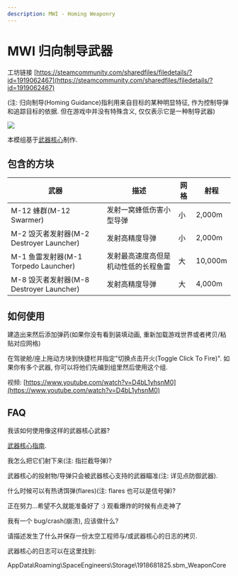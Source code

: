 ```yaml
---
description: MWI - Homing Weaponry
---
```


# MWI 归向制导武器

工坊链接 [https://steamcommunity.com/sharedfiles/filedetails/?id=1919062467](https://steamcommunity.com/sharedfiles/filedetails/?id=1919062467)

(注: 归向制导(Homing Guidance)指利用来自目标的某种明显特征, 作为控制导弹和追踪目标的依据. 但在游戏中并没有特殊含义, 仅仅表示它是一种制导武器)

![](../.gitbook/assets/4LsjcYn.gif)

本模组基于[武器核心](wu-qi-he-xin.md)制作.

## 包含的方块

| 武器                                 | 描述                 | 网格 | 射程      |
| ---------------------------------- | ------------------ | -- | ------- |
| M-12 蜂群(M-12 Swarmer)              | 发射一窝蜂低伤害小型导弹       | 小  | 2,000m  |
| M-2 毁灭者发射器(M-2 Destroyer Launcher) | 发射高精度导弹            | 小  | 2,000m  |
| M-1 鱼雷发射器(M-1 Torpedo Launcher)    | 发射最高速度高但是机动性低的长程鱼雷 | 大  | 10,000m |
| M-8 毁灭者发射器(M-8 Destroyer Launcher) | 发射高精度导弹            | 大  | 4,000m  |

## 如何使用

建造出来然后添加弹药(如果你没有看到装填动画, 重新加载游戏世界或者拷贝/粘贴对应网格)

在驾驶舱/座上拖动方块到快捷栏并指定"切换点击开火(Toggle Click To Fire)". 如果你有多个武器, 你可以将他们先编到组里然后使用这个组.

视频: [https://www.youtube.com/watch?v=D4bL1yhsnM0](https://www.youtube.com/watch?v=D4bL1yhsnM0)

## FAQ

我该如何使用像这样的武器核心武器?

[武器核心指南](wu-qi-he-xin.md).

我怎么把它们射下来(注: 指拦截导弹)?

武器核心的投射物/导弹只会被武器核心支持的武器瞄准(注: 详见点防御武器).

什么时候可以有热诱饵弹(flares)(注: flares 也可以是信号弹)?

正在努力...希望不久就能准备好了 :) 观看爆炸的时候有点走神了

我有一个 bug/crash(崩溃), 应该做什么?

请描述发生了什么并保存一份太空工程师与/或武器核心的日志的拷贝.

武器核心的日志可以在这里找到:

AppData\Roaming\SpaceEngineers\Storage\1918681825.sbm\_WeaponCore
